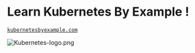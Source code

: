 # Learn Kubernetes By Example ! 

[`kubernetesbyexample.com`](http://kubernetesbyexample.com) 




![Kubernetes-logo.png](https://github.com/shivamjhalabfiles/kubernetes-lab/blob/master/images/Kubernetes-logo.png)